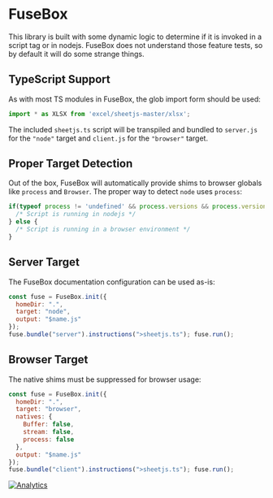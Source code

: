 # FuseBox

This library is built with some dynamic logic to determine if it is invoked in a
script tag or in nodejs.  FuseBox does not understand those feature tests, so by
default it will do some strange things.

## TypeScript Support

As with most TS modules in FuseBox, the glob import form should be used:

```typescript
import * as XLSX from 'excel/sheetjs-master/xlsx';
```

The included `sheetjs.ts` script will be transpiled and bundled to `server.js`
for the `"node"` target and `client.js` for the `"browser"` target.

## Proper Target Detection

Out of the box, FuseBox will automatically provide shims to browser globals like
`process` and `Browser`.  The proper way to detect `node` uses `process`:

```typescript
if(typeof process != 'undefined' && process.versions && process.versions.node) {
  /* Script is running in nodejs */
} else {
  /* Script is running in a browser environment */
}
```

## Server Target

The FuseBox documentation configuration can be used as-is:

```js
const fuse = FuseBox.init({
  homeDir: ".",
  target: "node",
  output: "$name.js"
});
fuse.bundle("server").instructions(">sheetjs.ts"); fuse.run();
```

## Browser Target

The native shims must be suppressed for browser usage:

```js
const fuse = FuseBox.init({
  homeDir: ".",
  target: "browser",
  natives: {
    Buffer: false,
    stream: false,
    process: false
  },
  output: "$name.js"
});
fuse.bundle("client").instructions(">sheetjs.ts"); fuse.run();
```

[![Analytics](https://ga-beacon.appspot.com/UA-36810333-1/SheetJS/js-xlsx?pixel)](https://github.com/SheetJS/js-xlsx)
